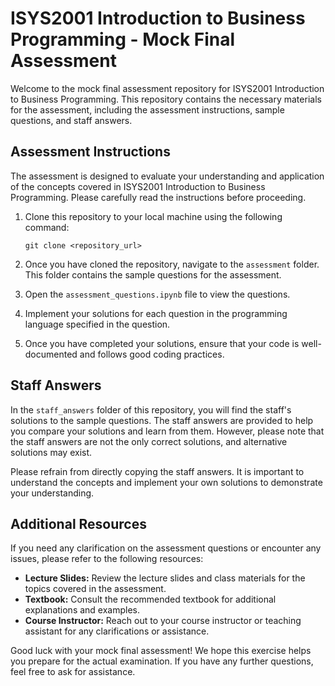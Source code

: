 # ISYS2001 Introduction to Business Programming - Mock Final Assessment

Welcome to the mock final assessment repository for ISYS2001 Introduction to Business Programming. This repository contains the necessary materials for the assessment, including the assessment instructions, sample questions, and staff answers.

## Assessment Instructions

The assessment is designed to evaluate your understanding and application of the concepts covered in ISYS2001 Introduction to Business Programming. Please carefully read the instructions before proceeding.

1. Clone this repository to your local machine using the following command:
   ```
   git clone <repository_url>
   ```

2. Once you have cloned the repository, navigate to the `assessment` folder. This folder contains the sample questions for the assessment.

3. Open the `assessment_questions.ipynb` file to view the questions.

4. Implement your solutions for each question in the programming language specified in the question.

5. Once you have completed your solutions, ensure that your code is well-documented and follows good coding practices.


## Staff Answers

In the `staff_answers` folder of this repository, you will find the staff's solutions to the sample questions. The staff answers are provided to help you compare your solutions and learn from them. However, please note that the staff answers are not the only correct solutions, and alternative solutions may exist.

Please refrain from directly copying the staff answers. It is important to understand the concepts and implement your own solutions to demonstrate your understanding.

## Additional Resources

If you need any clarification on the assessment questions or encounter any issues, please refer to the following resources:

- **Lecture Slides:** Review the lecture slides and class materials for the topics covered in the assessment.
- **Textbook:** Consult the recommended textbook for additional explanations and examples.
- **Course Instructor:** Reach out to your course instructor or teaching assistant for any clarifications or assistance.

Good luck with your mock final assessment! We hope this exercise helps you prepare for the actual examination. If you have any further questions, feel free to ask for assistance.
